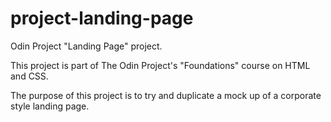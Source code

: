 # project-landing-page
Odin Project "Landing Page" project.

This project is part of The Odin Project's "Foundations" course on HTML and CSS.

The purpose of this project is to try and duplicate a mock up of a corporate style landing page.
